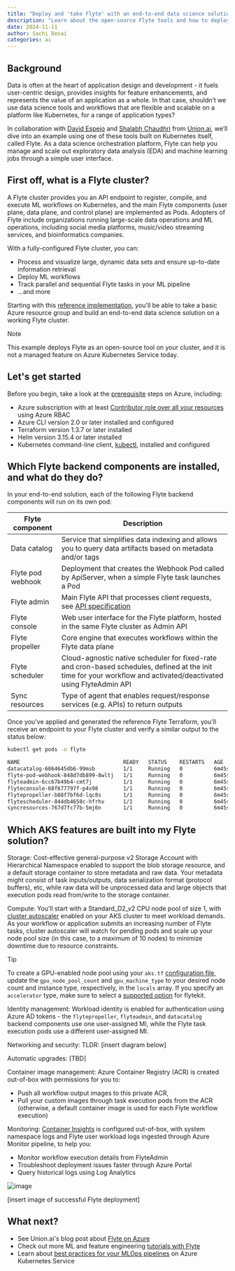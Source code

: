 ```yaml
---
title: "Deploy and 'take Flyte' with an end-to-end data science solution on AKS"
description: "Learn about the open-source Flyte tools and how to deploy them securely for your data science tasks on Azure Kubernetes Service (AKS)"
date: 2024-11-11
author: Sachi Desai
categories: ai
---
```


## Background

Data is often at the heart of application design and development - it fuels user-centric design, provides insights for feature enhancements, and represents the value of an application as a whole. In that case, shouldn’t we use data science tools and workflows that are flexible and scalable on a platform like Kubernetes, for a range of application types? 

In collaboration with [David Espejo](https://www.linkedin.com/in/davidmirror/) and [Shalabh Chaudhri](https://www.linkedin.com/in/shalabhchaudhri/) from [Union.ai](https://www.union.ai/), we’ll dive into an example using one of these tools built on Kubernetes itself, called Flyte. As a data science orchestration platform, Flyte can help you manage and scale out exploratory data analysis (EDA) and machine learning jobs through a simple user interface.

## First off, what is a Flyte cluster?

A Flyte cluster provides you an API endpoint to register, compile, and execute ML workflows on Kubernetes, and the main Flyte components (user plane, data plane, and control plane) are implemented as Pods.
Adopters of Flyte include organizations running large-scale data operations and ML operations, including social media platforms, music/video streaming services, and bioinformatics companies.

With a fully-configured Flyte cluster, you can:
* Process and visualize large, dynamic data sets and ensure up-to-date information retrieval
* Deploy ML workflows
* Track parallel and sequential Flyte tasks in your ML pipeline
* …and more

Starting with this [reference implementation](https://www.union.ai/blog-post/flyte-on-azure-a-reference-implementation), you'll be able to take a basic Azure resource group and build an end-to-end data science solution on a working Flyte cluster.

> [!NOTE]
> This example deploys Flyte as an open-source tool on your cluster, and it is not a managed feature on Azure Kubernetes Service today.

## Let's get started

Before you begin, take a look at the [prerequisite](https://github.com/unionai-oss/deploy-flyte/blob/main/environments/azure/flyte-core/README.md#prerequisites) steps on Azure, including:

* Azure subscription with at least [Contributor role over all your resources](https://learn.microsoft.com/en-us/azure/role-based-access-control/built-in-roles/privileged#contributor) using Azure RBAC
* Azure CLI version 2.0 or later installed and configured
* Terraform version 1.3.7 or later installed
* Helm version 3.15.4 or later installed
* Kubernetes command-line client, [kubectl](https://kubernetes.io/docs/tasks/tools/install-kubectl/), installed and configured

## Which Flyte backend components are installed, and what do they do?

In your end-to-end solution, each of the following Flyte backend components will run on its own pod:

| Flyte component | Description |
| -- | -- | 
| Data catalog | Service that simplifies data indexing and allows you to query data artifacts based on metadata and/or tags |
| Flyte pod webhook | Deployment that creates the Webhook Pod called by ApiServer, when a simple Flyte task launches a Pod |
| Flyte admin | Main Flyte API that processes client requests, see [API specification](https://docs.flyte.org/en/latest/api/flyteidl/docs/service/service.html#ref-flyteidl-service-admin-proto) |
| Flyte console | Web user interface for the Flyte platform, hosted in the same Flyte cluster as Admin API |
| Flyte propeller | Core engine that executes workflows within the Flyte data plane |
| Flyte scheduler | Cloud-agnostic native scheduler for fixed-rate and cron-based schedules, defined at the init time for your workflow and activated/deactivated using FlyteAdmin API |
| Sync resources | Type of agent that enables request/response services (e.g. APIs) to return outputs |

Once you've applied and generated the reference Flyte Terraform, you'll receive an endpoint to your Flyte cluster and verify a similar output to the status below:

```bash
kubectl get pods -n flyte

NAME                                 READY   STATUS    RESTARTS   AGE
datacatalog-6864645db6-99msb         1/1     Running   0          6m45s
flyte-pod-webhook-848d7db899-8wltj   1/1     Running   0          6m45s
flyteadmin-6cc67b49b4-cmt7j          1/1     Running   0          6m45s
flyteconsole-68f677797f-p4s98        1/1     Running   0          6m45s
flytepropeller-b88f7bf6d-lqc8s       1/1     Running   0          6m45s
flytescheduler-844db4658c-hfrhv      1/1     Running   0          6m45s
syncresources-767d7fc77b-5mj6n       1/1     Running   0          6m45s
```

## Which AKS features are built into my Flyte solution?

Storage: Cost-effective general-purpose v2 Storage Account with Hierarchical Namespace enabled to support the blob storage resource, and a default storage container to store metadata and raw data.
Your metadata might consist of task inputs/outputs, data serialization format (protocol buffers), etc, while raw data will be unprocessed data and large objects that execution pods read from/write to the storage container.

Compute: You’ll start with a Standard_D2_v2 CPU node pool of size 1, with [cluster autoscaler](https://learn.microsoft.com/en-us/azure/aks/cluster-autoscaler?tabs=azure-cli) enabled on your AKS cluster to meet workload demands. As your workflow or application submits an increasing number of Flyte tasks, cluster autoscaler will watch for pending pods and scale up your node pool size (in this case, to a maximum of 10 nodes) to minimize downtime due to resource constraints.

> [!TIP]
> To create a GPU-enabled node pool using your `aks.tf` [configuration file](https://github.com/unionai-oss/deploy-flyte/blob/main/environments/azure/flyte-core/aks.tf), update the `gpu_node_pool_count` and `gpu_machine_type` to your desired node count and instance type, respectively, in the `locals` array. If you specify an `accelerator` type, make sure to select a [supported option](https://github.com/flyteorg/flytekit/blob/daeff3f5f0f36a1a9a1f86c5e024d1b76cdfd5cb/flytekit/extras/accelerators.py#L132-L160) for flytekit.

Identity management: Workload identity is enabled for authentication using Azure AD tokens - the `flytepropeller`, `flyteadmin`, and `datacatalog` backend components use one user-assigned MI, while the Flyte task execution pods use a different user-assigned MI.

Networking and security: TLDR: [insert diagram below]

Automatic upgrades: [TBD]

Container image management: Azure Container Registry (ACR) is created out-of-box with permissions for you to:
* Push all workflow output images to this private ACR, 
* Pull your custom images through task execution pods from the ACR (otherwise, a default container image is used for each Flyte workflow execution)

Monitoring: [Container Insights](https://learn.microsoft.com/en-us/azure/azure-monitor/containers/container-insights-analyze) is configured out-of-box, with system namespace logs and Flyte user workload logs ingested through Azure Monitor pipeline, to help you:
* Monitor workflow execution details from FlyteAdmin
* Troubleshoot deployment issues faster through Azure Portal
* Query historical logs using Log Analytics

![image](AKS/assets/images/deploy-data-science-solution-with-flyte/flyte-admin-logs-view-log-analytics.png)


[insert image of successful Flyte deployment]


## What next?

* See Union.ai's blog post about [Flyte on Azure](https://www.union.ai/blog-post/flyte-on-azure-a-reference-implementation)
* Check out more ML and feature engineering [tutorials with Flyte](https://docs.flyte.org/en/latest/flytesnacks/tutorials/index.html)
* Learn about [best practices for your MLOps pipelines](https://learn.microsoft.com/en-us/azure/aks/best-practices-ml-ops) on Azure Kubernetes Service 
